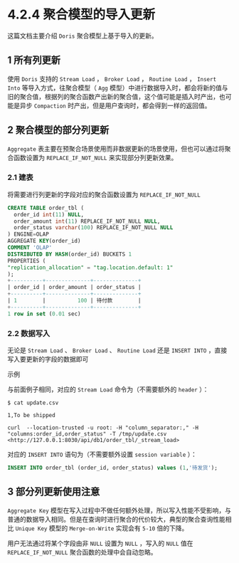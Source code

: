 # 4.2.4 聚合模型的导入更新

这篇文档主要介绍 `Doris` 聚合模型上基于导入的更新。

## 1 所有列更新

使用 `Doris` 支持的 `Stream Load` ， `Broker Load` ， `Routine Load` ， `Insert Into` 等导入方式，往聚合模型（ `Agg` 模型）中进行数据导入时，都会将新的值与旧的聚合值，根据列的聚合函数产出新的聚合值，这个值可能是插入时产出，也可能是异步 `Compaction` 时产出，但是用户查询时，都会得到一样的返回值。

## 2 聚合模型的部分列更新

`Aggregate` 表主要在预聚合场景使用而非数据更新的场景使用，但也可以通过将聚合函数设置为 `REPLACE_IF_NOT_NULL` 来实现部分列更新效果。

### 2.1 建表

将需要进行列更新的字段对应的聚合函数设置为 `REPLACE_IF_NOT_NULL`

```sql
CREATE TABLE order_tbl (
  order_id int(11) NULL,
  order_amount int(11) REPLACE_IF_NOT_NULL NULL,
  order_status varchar(100) REPLACE_IF_NOT_NULL NULL
) ENGINE=OLAP
AGGREGATE KEY(order_id)
COMMENT 'OLAP'
DISTRIBUTED BY HASH(order_id) BUCKETS 1
PROPERTIES (
"replication_allocation" = "tag.location.default: 1"
);
+----------+--------------+--------------+
| order_id | order_amount | order_status |
+----------+--------------+--------------+
| 1        |          100 | 待付款        |
+----------+--------------+--------------+
1 row in set (0.01 sec)
```

### 2.2 数据写入

无论是 `Stream Load` 、 `Broker Load` 、 `Routine Load` 还是 `INSERT INTO` ，直接写入要更新的字段的数据即可

示例

与前面例子相同，对应的 `Stream Load` 命令为（不需要额外的 `header` ）：

```shell
$ cat update.csv

1,To be shipped

curl  --location-trusted -u root: -H "column_separator:," -H "columns:order_id,order_status" -T /tmp/update.csv <http://127.0.0.1:8030/api/db1/order_tbl/_stream_load>
```

对应的 `INSERT INTO` 语句为（不需要额外设置 `session variable` ）：

```sql
INSERT INTO order_tbl (order_id, order_status) values (1,'待发货');
```

## 3 部分列更新使用注意

`Aggregate Key` 模型在写入过程中不做任何额外处理，所以写入性能不受影响，与普通的数据导入相同。但是在查询时进行聚合的代价较大，典型的聚合查询性能相比 `Unique Key` 模型的 `Merge-on-Write` 实现会有 `5-10` 倍的下降。

用户无法通过将某个字段由非 `NULL` 设置为 `NULL` ，写入的 `NULL` 值在 `REPLACE_IF_NOT_NULL` 聚合函数的处理中会自动忽略。
